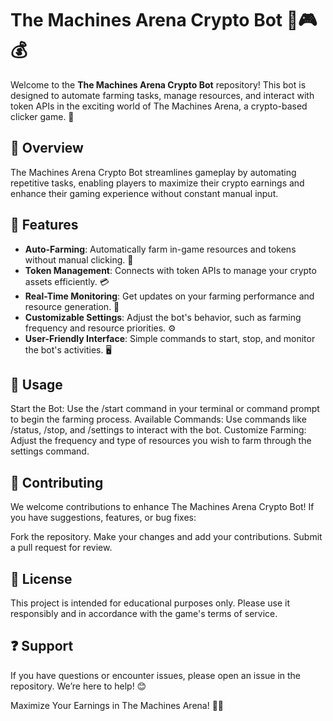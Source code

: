 # The Machines Arena Crypto Bot 🤖🎮💰

Welcome to the **The Machines Arena Crypto Bot** repository! This bot is designed to automate farming tasks, manage resources, and interact with token APIs in the exciting world of The Machines Arena, a crypto-based clicker game. 🚀

## 📌 Overview

The Machines Arena Crypto Bot streamlines gameplay by automating repetitive tasks, enabling players to maximize their crypto earnings and enhance their gaming experience without constant manual input.

## 🌟 Features

- **Auto-Farming**: Automatically farm in-game resources and tokens without manual clicking. 🌾  
- **Token Management**: Connects with token APIs to manage your crypto assets efficiently. 💳  
- **Real-Time Monitoring**: Get updates on your farming performance and resource generation. 🔔  
- **Customizable Settings**: Adjust the bot's behavior, such as farming frequency and resource priorities. ⚙️  
- **User-Friendly Interface**: Simple commands to start, stop, and monitor the bot's activities. 🖥️  

## 📖 Usage
Start the Bot: Use the /start command in your terminal or command prompt to begin the farming process.
Available Commands: Use commands like /status, /stop, and /settings to interact with the bot.
Customize Farming: Adjust the frequency and type of resources you wish to farm through the settings command.

## 🤝 Contributing
We welcome contributions to enhance The Machines Arena Crypto Bot! If you have suggestions, features, or bug fixes:

Fork the repository.
Make your changes and add your contributions.
Submit a pull request for review.

## 📜 License
This project is intended for educational purposes only. Please use it responsibly and in accordance with the game's terms of service.

## ❓ Support
If you have questions or encounter issues, please open an issue in the repository. We’re here to help! 😊

Maximize Your Earnings in The Machines Arena! 🌟💸